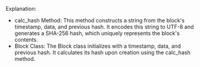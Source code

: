 Explanation:

- calc_hash Method: This method constructs a string from the block's timestamp, data, and previous hash. It encodes this string to UTF-8 and generates a SHA-256 hash, which uniquely represents the block's contents.
- Block Class: The Block class initializes with a timestamp, data, and previous hash. It calculates its hash upon creation using the calc_hash method.